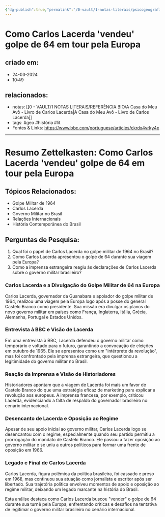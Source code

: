 ```yaml
---
{"dg-publish":true,"permalink":"/0-vault/1-notas-literais/psicogeografia/como-carlos-lacerda-vendeu-golpe-de-64-em-tour-pela-europa/","tags":["geo","história","lit"],"dgHomeLink":true,"dgShowLocalGraph":true,"dgShowFileTree":true,"dgEnableSearch":true}
---
```


# Como Carlos Lacerda 'vendeu' golpe de 64 em tour pela Europa

## criado em: 
- 24-03-2024
- 10:49
## relacionados:
- notas: [[0 - VAULT/1 NOTAS LITERAIS/REFERÊNCIA BIO/A Casa do Meu Avô - Livro de Carlos Lacerda\|A Casa do Meu Avô - Livro de Carlos Lacerda]]
- tags: #geo #história #lit 
- Fontes & Links: https://www.bbc.com/portuguese/articles/ckrdx4vrky4o
---
# Resumo Zettelkasten: Como Carlos Lacerda 'vendeu' golpe de 64 em tour pela Europa

## Tópicos Relacionados:
- Golpe Militar de 1964
- Carlos Lacerda
- Governo Militar no Brasil
- Relações Internacionais
- História Contemporânea do Brasil

## Perguntas de Pesquisa:
1. Qual foi o papel de Carlos Lacerda no golpe militar de 1964 no Brasil?
2. Como Carlos Lacerda apresentou o golpe de 64 durante sua viagem pela Europa?
3. Como a imprensa estrangeira reagiu às declarações de Carlos Lacerda sobre o governo militar brasileiro?

### Carlos Lacerda e a Divulgação do Golpe Militar de 64 na Europa
Carlos Lacerda, governador da Guanabara e apoiador do golpe militar de 1964, realizou uma viagem pela Europa logo após a posse do general Castelo Branco como presidente. Sua missão era divulgar os planos do novo governo militar em países como França, Inglaterra, Itália, Grécia, Alemanha, Portugal e Estados Unidos.

### Entrevista à BBC e Visão de Lacerda
Em uma entrevista à BBC, Lacerda defendeu o governo militar como temporário e voltado para o futuro, garantindo a convocação de eleições em outubro de 1965. Ele se apresentou como um "intérprete da revolução", mas foi confrontado pela imprensa estrangeira, que questionou a legitimidade do governo militar no Brasil.

### Reação da Imprensa e Visão de Historiadores
Historiadores apontam que a viagem de Lacerda foi mais um favor de Castelo Branco do que uma estratégia eficaz de marketing para explicar a revolução aos europeus. A imprensa francesa, por exemplo, criticou Lacerda, evidenciando a falta de respaldo do governador brasileiro no cenário internacional.

### Desencanto de Lacerda e Oposição ao Regime
Apesar de seu apoio inicial ao governo militar, Carlos Lacerda logo se desencantou com o regime, especialmente quando seu partido permitiu a prorrogação do mandato de Castelo Branco. Ele passou a fazer oposição ao governo militar e se uniu a outros políticos para formar uma frente de oposição em 1966.

### Legado e Final de Carlos Lacerda
Carlos Lacerda, figura polêmica da política brasileira, foi cassado e preso em 1968, mas continuou sua atuação como jornalista e escritor após ser libertado. Sua trajetória política envolveu momentos de apoio e oposição ao regime militar, deixando um legado marcante na história do Brasil.

Esta análise destaca como Carlos Lacerda buscou "vender" o golpe de 64 durante sua turnê pela Europa, enfrentando críticas e desafios na tentativa de legitimar o governo militar brasileiro no cenário internacional.